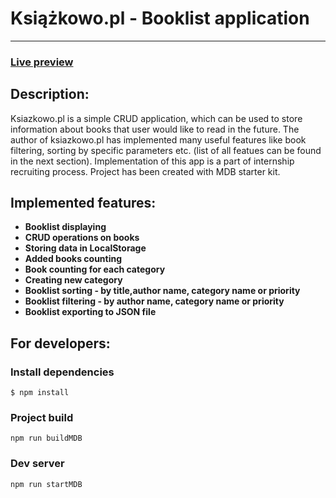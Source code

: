# **Książkowo.pl - Booklist application**

***
### **[Live preview](https://mdbootstrap.com/docs/standard/#demo)**

## Description:
Ksiazkowo.pl is a simple CRUD application, which can be used to store information about books that user would like to read in the future. The author of ksiazkowo.pl has implemented many useful features like book filtering, sorting by specific parameters etc. (list of all featues can be found in the next section). Implementation of this app is a part of internship recruiting process. Project has been created with MDB starter kit.

## Implemented features:
* **Booklist displaying**
* **CRUD operations on books**
* **Storing data in LocalStorage**
* **Added books counting**
* **Book counting for each category**
* **Creating new category**
* **Booklist sorting - by title,author name, category name or priority**
* **Booklist filtering - by author name, category name or priority**
* **Booklist exporting to JSON file**

## For developers:


### Install dependencies
```
$ npm install
```
### Project build
```
npm run buildMDB
```

### Dev server
```
npm run startMDB
```